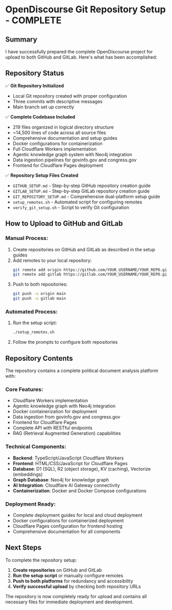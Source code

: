 # OpenDiscourse Git Repository Setup - COMPLETE

## Summary

I have successfully prepared the complete OpenDiscourse project for upload to both GitHub and GitLab. Here's what has been accomplished:

## Repository Status

✅ **Git Repository Initialized**
- Local Git repository created with proper configuration
- Three commits with descriptive messages
- Main branch set up correctly

✅ **Complete Codebase Included**
- 219 files organized in logical directory structure
- ~14,500 lines of code across all source files
- Comprehensive documentation and setup guides
- Docker configurations for containerization
- Full Cloudflare Workers implementation
- Agentic knowledge graph system with Neo4j integration
- Data ingestion pipelines for govinfo.gov and congress.gov
- Frontend for Cloudflare Pages deployment

✅ **Repository Setup Files Created**
- `GITHUB_SETUP.md` - Step-by-step GitHub repository creation guide
- `GITLAB_SETUP.md` - Step-by-step GitLab repository creation guide
- `GIT_REPOSITORY_SETUP.md` - Comprehensive dual-platform setup guide
- `setup_remotes.sh` - Automated script for configuring remotes
- `verify_git_setup.sh` - Script to verify Git configuration

## How to Upload to GitHub and GitLab

### Manual Process:
1. Create repositories on GitHub and GitLab as described in the setup guides
2. Add remotes to your local repository:
   ```bash
   git remote add origin https://github.com/YOUR_USERNAME/YOUR_REPO.git
   git remote add gitlab https://gitlab.com/YOUR_USERNAME/YOUR_REPO.git
   ```
3. Push to both repositories:
   ```bash
   git push -u origin main
   git push -u gitlab main
   ```

### Automated Process:
1. Run the setup script:
   ```bash
   ./setup_remotes.sh
   ```
2. Follow the prompts to configure both repositories

## Repository Contents

The repository contains a complete political document analysis platform with:

### Core Features:
- Cloudflare Workers implementation
- Agentic knowledge graph with Neo4j integration
- Docker containerization for deployment
- Data ingestion from govinfo.gov and congress.gov
- Frontend for Cloudflare Pages
- Complete API with RESTful endpoints
- RAG (Retrieval Augmented Generation) capabilities

### Technical Components:
- **Backend**: TypeScript/JavaScript Cloudflare Workers
- **Frontend**: HTML/CSS/JavaScript for Cloudflare Pages
- **Database**: D1 (SQL), R2 (object storage), KV (caching), Vectorize (embeddings)
- **Graph Database**: Neo4j for knowledge graph
- **AI Integration**: Cloudflare AI Gateway connectivity
- **Containerization**: Docker and Docker Compose configurations

### Deployment Ready:
- Complete deployment guides for local and cloud deployment
- Docker configurations for containerized deployment
- Cloudflare Pages configuration for frontend hosting
- Comprehensive documentation for all components

## Next Steps

To complete the repository setup:

1. **Create repositories** on GitHub and GitLab
2. **Run the setup script** or manually configure remotes
3. **Push to both platforms** for redundancy and accessibility
4. **Verify successful upload** by checking both repository URLs

The repository is now completely ready for upload and contains all necessary files for immediate deployment and development.